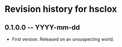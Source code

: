 # Revision history for hsclox

## 0.1.0.0 -- YYYY-mm-dd

* First version. Released on an unsuspecting world.
